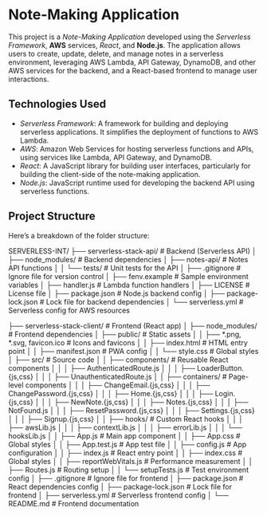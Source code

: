 # Note-Making Application

This project is a *Note-Making Application* developed using the *Serverless Framework*, **AWS** services, *React*, and **Node.js**. The application allows users to create, update, delete, and manage notes in a serverless environment, leveraging AWS Lambda, API Gateway, DynamoDB, and other AWS services for the backend, and a React-based frontend to manage user interactions.

## Technologies Used

- *Serverless Framework*: A framework for building and deploying serverless applications. It simplifies the deployment of functions to AWS Lambda.
- *AWS*: Amazon Web Services for hosting serverless functions and APIs, using services like Lambda, API Gateway, and DynamoDB.
- *React*: A JavaScript library for building user interfaces, particularly for building the client-side of the note-making application.
- *Node.js*: JavaScript runtime used for developing the backend API using serverless functions.

## Project Structure

Here’s a breakdown of the folder structure:

SERVERLESS-INT/
├── serverless-stack-api/              # Backend (Serverless API)
│   ├── node_modules/                  # Backend dependencies
│   ├── notes-api/                     # Notes API functions
│   │   └── tests/                     # Unit tests for the API
│   ├── .gitignore                     # Ignore file for version control
│   ├── fenv.example                   # Sample environment variables
│   ├── handler.js                     # Lambda function handlers
│   ├── LICENSE                        # License file
│   ├── package.json                   # Node.js backend config
│   ├── package-lock.json             # Lock file for backend dependencies
│   └── serverless.yml                 # Serverless config for AWS resources

├── serverless-stack-client/          # Frontend (React app)
│   ├── node_modules/                  # Frontend dependencies
│   ├── public/                        # Static assets
│   │   ├── *.png, *.svg, favicon.ico  # Icons and favicons
│   │   ├── index.html                 # HTML entry point
│   │   ├── manifest.json              # PWA config
│   │   └── style.css                  # Global styles
│   ├── src/                           # Source code
│   │   ├── components/                # Reusable React components
│   │   │   ├── AuthenticatedRoute.js
│   │   │   ├── LoaderButton.{js,css}
│   │   │   ├── UnauthenticatedRoute.js
│   │   ├── containers/                # Page-level components
│   │   │   ├── ChangeEmail.{js,css}
│   │   │   ├── ChangePassword.{js,css}
│   │   │   ├── Home.{js,css}
│   │   │   ├── Login.{js,css}
│   │   │   ├── NewNote.{js,css}
│   │   │   ├── Notes.{js,css}
│   │   │   ├── NotFound.js
│   │   │   ├── ResetPassword.{js,css}
│   │   │   ├── Settings.{js,css}
│   │   │   ├── Signup.{js,css}
│   │   ├── hooks/                     # Custom React hooks
│   │   │   ├── awsLib.js
│   │   │   ├── contextLib.js
│   │   │   ├── errorLib.js
│   │   │   └── hooksLib.js
│   │   ├── App.js                     # Main app component
│   │   ├── App.css                    # Global styles
│   │   ├── App.test.js                # App test file
│   │   ├── config.js                  # App configuration
│   │   ├── index.js                   # React entry point
│   │   ├── index.css                  # Global styles
│   │   ├── reportWebVitals.js         # Performance measurement
│   │   ├── Routes.js                  # Routing setup
│   │   └── setupTests.js              # Test environment config
│   ├── .gitignore                     # Ignore file for frontend
│   ├── package.json                   # React dependencies config
│   ├── package-lock.json              # Lock file for frontend
│   ├── serverless.yml                 # Serverless frontend config
│   └── README.md                      # Frontend documentation
